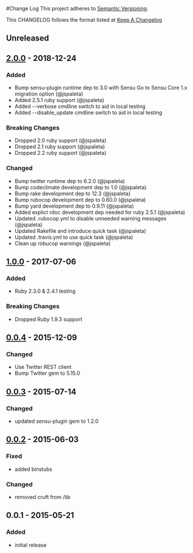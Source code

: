 #Change Log
This project adheres to [Semantic Versioning](http://semver.org/).

This CHANGELOG follows the format listed at [Keep A Changelog](http://keepachangelog.com/)

## Unreleased

## [2.0.0] - 2018-12-24
### Added 
- Bump sensu-plugin runtime dep to 3.0 with Sensu Go to Sensu Core 1.x migration option (@jspaleta)
- Added 2.5.1 ruby support (@jspaleta)
- Added --verbose cmdline switch to aid in local testing
- Added --disable_update cmdline switch to aid in local testing

### Breaking Changes
- Dropped 2.0 ruby support (@jspaleta)
- Dropped 2.1 ruby support (@jspaleta)
- Dropped 2.2 ruby support (@jspaleta)

### Changed
- Bump twitter runtime dep to 6.2.0 (@jspaleta)
- Bump codeclimate development dep to 1.0 (@jspaleta)
- Bump rake development dep to 12.3 (@jspaleta)
- Bump rubocop development dep to 0.60.0 (@jspaleta)
- Bump yard development dep to 0.9.11 (@jspaleta)
- Added explict rdoc development dep needed for ruby 2.5.1 (@jspaleta)
- Updated .rubocop.yml to disable unneeded warning messages (@jspaleta)
- Updated Rakefile and introduce quick task (@jspaleta)
- Updated .travis.yml to use quick task (@jspaleta)
- Clean up robucop warnings (@jspaleta)

## [1.0.0] - 2017-07-06
### Added
- Ruby 2.3.0 & 2.4.1 testing

### Breaking Changes
- Dropped Ruby 1.9.3 support

## [0.0.4] - 2015-12-09
### Changed
- Use Twitter REST client
- Bump Twitter gem to 5.15.0

## [0.0.3] - 2015-07-14
### Changed
- updated sensu-plugin gem to 1.2.0

## [0.0.2] - 2015-06-03
### Fixed
- added binstubs

### Changed
- removed cruft from /lib

## 0.0.1 - 2015-05-21
### Added
- initial release

[Unreleased]: https://github.com/sensu-plugins/sensu-plugins-twitter/compare/2.0.0...HEAD
[2.0.0]: https://github.com/sensu-plugins/sensu-plugins-twitter/compare/1.0.0...2.0.0
[1.0.0]: https://github.com/sensu-plugins/sensu-plugins-twitter/compare/0.0.4...1.0.0
[0.0.4]: https://github.com/sensu-plugins/sensu-plugins-twitter/compare/0.0.3...0.0.4
[0.0.3]: https://github.com/sensu-plugins/sensu-plugins-twitter/compare/0.0.2...0.0.3
[0.0.2]: https://github.com/sensu-plugins/sensu-plugins-twitter/compare/0.0.1...0.0.2
